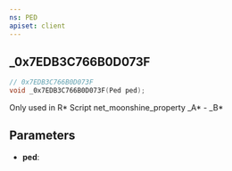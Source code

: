 ```yaml
---
ns: PED
apiset: client
---
```

## _0x7EDB3C766B0D073F

```c
// 0x7EDB3C766B0D073F
void _0x7EDB3C766B0D073F(Ped ped);
```

Only used in R* Script net_moonshine_property
_A* - _B*

## Parameters
* **ped**:



